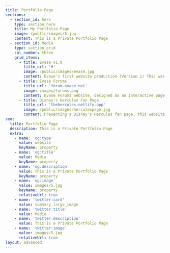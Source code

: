 ```yaml
---
title: Portfolio Page
sections:
  - section_id: hero
    type: section_hero
    title: My Portfolio Page
    image: /public/images/5.jpg
    content: This is a Private Portfolio Page
  - section_id: Media
    type: section_grid
    col_number: three
    grid_items:
      - title: Evase v1.0
        title_url: '#' 
        image: /public/images/evase.jpg
        content: Evase's first website production (Version 1) This was later revamped 2 years later to the current version running. 
      - title: Evase Forums
        title_url: 'forum.evase.net'
        image: images/forums.png
        content: Evase Forums website, designed as an interactive page for users and staff to communicate.
      - title: Disney's Hercules Fan Page
        title_url: 'thehercules.netlify.app'
        image: /public/images/herculespage.jpg
        content: Presenting a Disney's Hercules fan page, this website was created purely as a hobby, designed to challenge my understanding of coding. 
seo:
  title: Portfolio Page
  description: This is a Private Portfolio Page
  extra:
    - name: 'og:type'
      value: website
      keyName: property
    - name: 'og:title'
      value: Media
      keyName: property
    - name: 'og:description'
      value: This is a Private Portfolio Page
      keyName: property
    - name: 'og:image'
      value: images/5.jpg
      keyName: property
      relativeUrl: true
    - name: 'twitter:card'
      value: summary_large_image
    - name: 'twitter:title'
      value: Media
    - name: 'twitter:description'
      value: This is a Private Portfolio Page
    - name: 'twitter:image'
      value: images/5.jpg
      relativeUrl: true
layout: advanced
---
```

